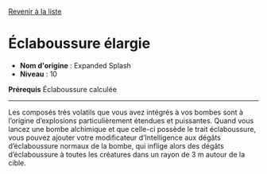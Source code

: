 [Revenir à la liste](..)

# Éclaboussure élargie

 * **Nom d'origine** : Expanded Splash
 * **Niveau** : 10


<p><strong>Prérequis</strong> Éclaboussure calculée</p>
<hr>
<p>Les composés très volatils que vous avez intégrés à vos bombes sont à l’origine d’explosions particulièrement étendues et puissantes. Quand vous lancez une bombe alchimique et que celle-ci possède le trait éclaboussure, vous pouvez ajouter votre modificateur d’Intelligence aux dégâts d’éclaboussure normaux de la bombe, qui inflige alors des dégâts d’éclaboussure à toutes les créatures dans un rayon de 3 m autour de la cible.</p>